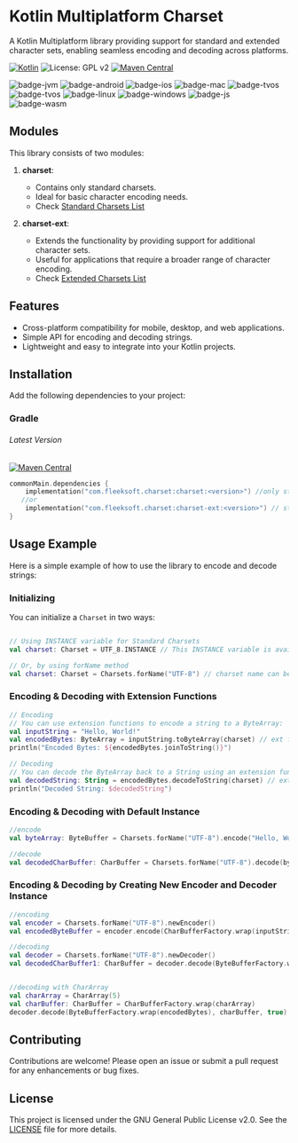 # Kotlin Multiplatform Charset

A Kotlin Multiplatform library providing support for standard and extended character sets, enabling seamless encoding and decoding across platforms.

[![Kotlin](https://img.shields.io/badge/Kotlin-2.0.21-blue.svg?style=flat&logo=kotlin)](https://kotlinlang.org)
![License: GPL v2](https://img.shields.io/badge/License-GPLv2-blue.svg)
[![Maven Central](https://img.shields.io/maven-central/v/com.fleeksoft.charset/charset.svg)](https://central.sonatype.com/artifact/com.fleeksoft.charset/charset)

![badge-jvm](http://img.shields.io/badge/platform-jvm-DB413D.svg?style=flat)
![badge-android](http://img.shields.io/badge/platform-android-6EDB8D.svg?style=flat)
![badge-ios](http://img.shields.io/badge/platform-ios-CDCDCD.svg?style=flat)
![badge-mac](http://img.shields.io/badge/platform-macos-111111.svg?style=flat)
![badge-tvos](http://img.shields.io/badge/platform-tvos-808080.svg?style=flat)
![badge-tvos](http://img.shields.io/badge/platform-watchos-808080.svg?style=flat)
![badge-linux](http://img.shields.io/badge/platform-linux-2D3F6C.svg?style=flat)
![badge-windows](http://img.shields.io/badge/platform-windows-4D76CD.svg?style=flat)
![badge-js](https://img.shields.io/badge/platform-js-F8DB5D.svg?style=flat)
![badge-wasm](https://img.shields.io/badge/platform-wasm-F8DB5D.svg?style=flat)

## Modules

This library consists of two modules:

1. **charset**:
    - Contains only standard charsets.
    - Ideal for basic character encoding needs.
    - Check [Standard Charsets List](STANDARD_CHARSETS.md)

2. **charset-ext**:
    - Extends the functionality by providing support for additional character sets.
    - Useful for applications that require a broader range of character encoding.
    - Check [Extended Charsets List](EXTENDED_CHARSETS.md)

## Features

- Cross-platform compatibility for mobile, desktop, and web applications.
- Simple API for encoding and decoding strings.
- Lightweight and easy to integrate into your Kotlin projects.

## Installation

Add the following dependencies to your project:

### Gradle
###### Latest Version
[![Maven Central](https://img.shields.io/maven-central/v/com.fleeksoft.charset/charset.svg)](https://central.sonatype.com/artifact/com.fleeksoft.charset/charset)
```kotlin
commonMain.dependencies {
    implementation("com.fleeksoft.charset:charset:<version>") //only standard charsets
   //or
    implementation("com.fleeksoft.charset:charset-ext:<version>") // standard + extended charsets
}
```

## Usage Example

Here is a simple example of how to use the library to encode and decode strings:

### Initializing

You can initialize a `Charset` in two ways:

```kotlin

// Using INSTANCE variable for Standard Charsets
val charset: Charset = UTF_8.INSTANCE // This INSTANCE variable is available only for Standard Charsets

// Or, by using forName method
val charset: Charset = Charsets.forName("UTF-8") // charset name can be any case it will be normalized in lower case and remove `-` and `_`
```

### Encoding & Decoding with Extension Functions
```kotlin
// Encoding
// You can use extension functions to encode a string to a ByteArray:
val inputString = "Hello, World!"
val encodedBytes: ByteArray = inputString.toByteArray(charset) // ext fun from com.fleeksoft.charset.toByteArray
println("Encoded Bytes: ${encodedBytes.joinToString()}")

// Decoding
// You can decode the ByteArray back to a String using an extension function:
val decodedString: String = encodedBytes.decodeToString(charset) // ext from com.fleeksoft.charset.decodeToString
println("Decoded String: $decodedString")
```

### Encoding & Decoding with Default Instance
```kotlin
//encode
val byteArray: ByteBuffer = Charsets.forName("UTF-8").encode("Hello, World!")

//decode
val decodedCharBuffer: CharBuffer = Charsets.forName("UTF-8").decode(byteArray)
```

### Encoding & Decoding by Creating New Encoder and Decoder Instance
```kotlin
//encoding
val encoder = Charsets.forName("UTF-8").newEncoder()
val encodedByteBuffer = encoder.encode(CharBufferFactory.wrap(inputString))

//decoding
val decoder = Charsets.forName("UTF-8").newDecoder()
val decodedCharBuffer1: CharBuffer = decoder.decode(ByteBufferFactory.wrap(encodedBytes))


//decoding with CharArray
val charArray = CharArray(5)
val charBuffer: CharBuffer = CharBufferFactory.wrap(charArray)
decoder.decode(ByteBufferFactory.wrap(encodedBytes), charBuffer, true)
```

## Contributing
Contributions are welcome! Please open an issue or submit a pull request for any enhancements or bug fixes.

## License
This project is licensed under the GNU General Public License v2.0. See the [LICENSE](LICENSE.md) file for more details.